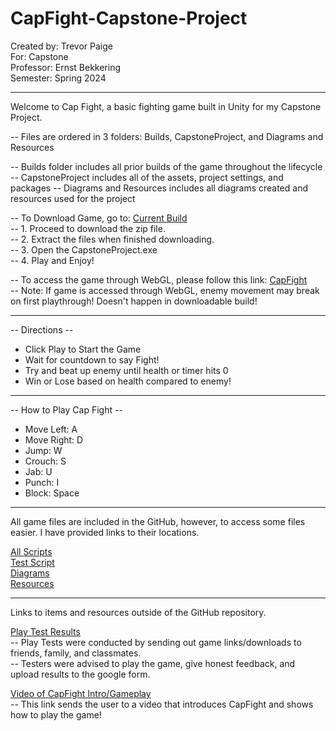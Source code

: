 # CapFight-Capstone-Project

Created by: Trevor Paige  
For: Capstone  
Professor: Ernst Bekkering  
Semester: Spring 2024  

------------------------------------------------------------------------------------------

Welcome to Cap Fight, a basic fighting game built in Unity for my Capstone Project. 

-- Files are ordered in 3 folders: Builds, CapstoneProject, and Diagrams and Resources

-- Builds folder includes all prior builds of the game throughout the lifecycle
-- CapstoneProject includes all of the assets, project settings, and packages
-- Diagrams and Resources includes all diagrams created and resources used for the project

-- To Download Game, go to: [Current Build](https://github.com/TPaige98/CapFight-Capstone-Project/blob/main/PastBuilds/CurrentBuild.zip)  
-- 1. Proceed to download the zip file.  
-- 2. Extract the files when finished downloading.  
-- 3. Open the CapstoneProject.exe  
-- 4. Play and Enjoy!  

-- To access the game through WebGL, please follow this link: [CapFight](https://tpaige98.github.io/CapFight-Capstone-Project/)  
-- Note: If game is accessed through WebGL, enemy movement may break on first playthrough! Doesn't happen in downloadable build!

------------------------------------------------------------------------------------------

-- Directions --
- Click Play to Start the Game
- Wait for countdown to say Fight!
- Try and beat up enemy until health or timer hits 0
- Win or Lose based on health compared to enemy!

------------------------------------------------------------------------------------------

-- How to Play Cap Fight --
- Move Left: A  
- Move Right: D  
- Jump: W  
- Crouch: S  
- Jab: U  
- Punch: I  
- Block: Space

------------------------------------------------------------------------------------------

All game files are included in the GitHub, however, to access some files easier. I have provided links to their locations. 

[All Scripts](https://github.com/TPaige98/CapFight-Capstone-Project/tree/main/CapstoneProject/Assets/Scripts)  
[Test Script](https://github.com/TPaige98/CapFight-Capstone-Project/blob/main/CapstoneProject/Assets/Scripts/Tests/TestSuite.cs)  
[Diagrams](https://github.com/TPaige98/CapFight-Capstone-Project/tree/main/Diagrams%20and%20Resources)  
[Resources](https://github.com/TPaige98/CapFight-Capstone-Project/tree/main/Diagrams%20and%20Resources/Resource%20Documentation)  

------------------------------------------------------------------------------------------

Links to items and resources outside of the GitHub repository.

[Play Test Results](https://docs.google.com/spreadsheets/d/143gf62Esxf3qZ5tv517rJKo1JrLtUoWuzrrY7AAwLzk/edit?usp=sharing)  
-- Play Tests were conducted by sending out game links/downloads to friends, family, and classmates.  
-- Testers were advised to play the game, give honest feedback, and upload results to the google form.  

[Video of CapFight Intro/Gameplay](https://youtu.be/NPVRA_IbG5I)  
-- This link sends the user to a video that introduces CapFight and shows how to play the game!
